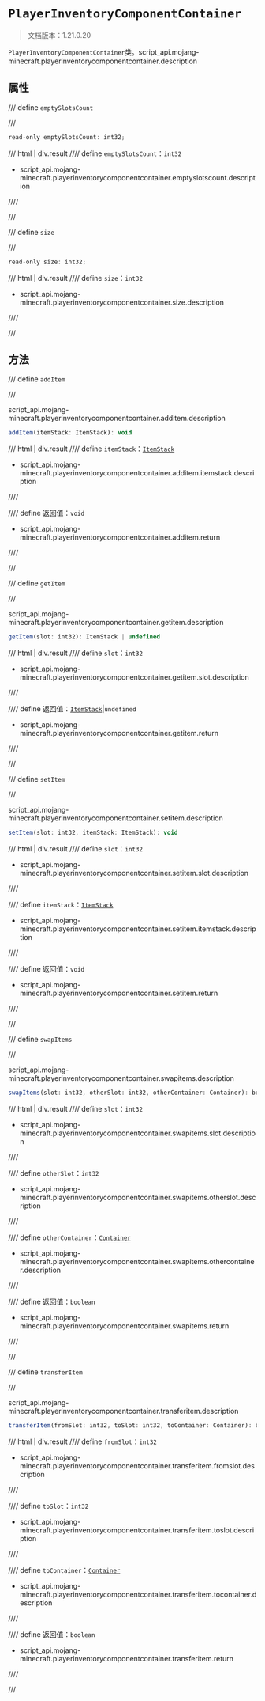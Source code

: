 # `PlayerInventoryComponentContainer`

> 文档版本：1.21.0.20

`PlayerInventoryComponentContainer`类。script_api.mojang-minecraft.playerinventorycomponentcontainer.description

## 属性

/// define
`emptySlotsCount`


///

```js
read-only emptySlotsCount: int32;
```

/// html | div.result
//// define
`emptySlotsCount`：`int32`

- script_api.mojang-minecraft.playerinventorycomponentcontainer.emptyslotscount.description


////

///


/// define
`size`


///

```js
read-only size: int32;
```

/// html | div.result
//// define
`size`：`int32`

- script_api.mojang-minecraft.playerinventorycomponentcontainer.size.description


////

///


## 方法

/// define
`addItem`


///

script_api.mojang-minecraft.playerinventorycomponentcontainer.additem.description

```js
addItem(itemStack: ItemStack): void
```

/// html | div.result
//// define
`itemStack`：[`ItemStack`](./itemstack.md)

- script_api.mojang-minecraft.playerinventorycomponentcontainer.additem.itemstack.description


////

//// define
返回值：`void`

- script_api.mojang-minecraft.playerinventorycomponentcontainer.additem.return


////

///


/// define
`getItem`


///

script_api.mojang-minecraft.playerinventorycomponentcontainer.getitem.description

```js
getItem(slot: int32): ItemStack | undefined
```

/// html | div.result
//// define
`slot`：`int32`

- script_api.mojang-minecraft.playerinventorycomponentcontainer.getitem.slot.description


////

//// define
返回值：[`ItemStack`](./itemstack.md)|`undefined`

- script_api.mojang-minecraft.playerinventorycomponentcontainer.getitem.return


////

///


/// define
`setItem`


///

script_api.mojang-minecraft.playerinventorycomponentcontainer.setitem.description

```js
setItem(slot: int32, itemStack: ItemStack): void
```

/// html | div.result
//// define
`slot`：`int32`

- script_api.mojang-minecraft.playerinventorycomponentcontainer.setitem.slot.description


////

//// define
`itemStack`：[`ItemStack`](./itemstack.md)

- script_api.mojang-minecraft.playerinventorycomponentcontainer.setitem.itemstack.description


////

//// define
返回值：`void`

- script_api.mojang-minecraft.playerinventorycomponentcontainer.setitem.return


////

///


/// define
`swapItems`


///

script_api.mojang-minecraft.playerinventorycomponentcontainer.swapitems.description

```js
swapItems(slot: int32, otherSlot: int32, otherContainer: Container): boolean
```

/// html | div.result
//// define
`slot`：`int32`

- script_api.mojang-minecraft.playerinventorycomponentcontainer.swapitems.slot.description


////

//// define
`otherSlot`：`int32`

- script_api.mojang-minecraft.playerinventorycomponentcontainer.swapitems.otherslot.description


////

//// define
`otherContainer`：[`Container`](./container.md)

- script_api.mojang-minecraft.playerinventorycomponentcontainer.swapitems.othercontainer.description


////

//// define
返回值：`boolean`

- script_api.mojang-minecraft.playerinventorycomponentcontainer.swapitems.return


////

///


/// define
`transferItem`


///

script_api.mojang-minecraft.playerinventorycomponentcontainer.transferitem.description

```js
transferItem(fromSlot: int32, toSlot: int32, toContainer: Container): boolean
```

/// html | div.result
//// define
`fromSlot`：`int32`

- script_api.mojang-minecraft.playerinventorycomponentcontainer.transferitem.fromslot.description


////

//// define
`toSlot`：`int32`

- script_api.mojang-minecraft.playerinventorycomponentcontainer.transferitem.toslot.description


////

//// define
`toContainer`：[`Container`](./container.md)

- script_api.mojang-minecraft.playerinventorycomponentcontainer.transferitem.tocontainer.description


////

//// define
返回值：`boolean`

- script_api.mojang-minecraft.playerinventorycomponentcontainer.transferitem.return


////

///

